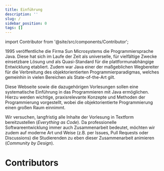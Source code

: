 ```yaml
---
title: Einführung
description: ''
slug: /
sidebar_position: 0
tags: []
---
```


import Contributor from '@site/src/components/Contributor';

1995 veröffentliche die Firma Sun Microsystems die Programmiersprache Java.
Diese hat sich im Laufe der Zeit als universelle, für vielfältige Zwecke
einsetzbare Lösung und als Quasi-Standard für die plattformunabhängige
Entwicklung etabliert. Zudem war Java einer der maßgeblichen Wegbereiter für die
Verbreitung des objektorientierten Programmierparadigmas, welches gemeinhin in
vielen Bereichen als State-of-the-Art gilt.

Diese Webseite sowie die dazugehörigen Vorlesungen sollen eine systematische
Einführung in das Programmieren mit Java ermöglichen. Hierzu werden wichtige,
praxisrelevante Konzepte und Methoden der Programmierung vorgestellt, wobei die
objektorientierte Programmierung einen großen Raum einnimmt.

Wir versuchen, langfristig alle Inhalte der Vorlesung in Textform
bereitzustellen (_Everything as Code_). Da professionelle Softwareentwicklung
immer auch Zusammenarbeit bedeutet, möchten wir zudem auf moderne Art und Weise
(z.B. per Issues, Pull Requests oder Discussions) die Studierenden zu eben
dieser Zusammenarbeit animieren (_Community by Design_).

# Contributors

<Contributor pullRequest="73" userId="116145963" description="Fixed wrong for-each loop solution" />
<Contributor pullRequest="60" userId="122993743" description="Fixed typo" />
